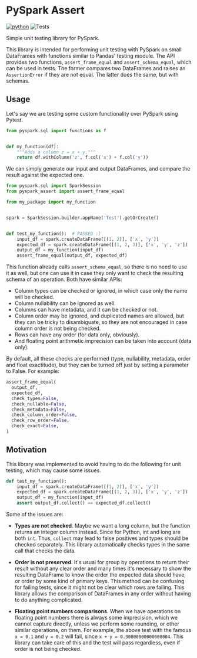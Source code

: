 # PySpark Assert
[![python](https://img.shields.io/badge/python-3.7%20%7C%203.8%20%7C%203.9%20%7C%203.10-blue)](https://www.python.org)
![Tests](https://github.com/Soy-yo/pyspark-assert/actions/workflows/test-and-release.yml/badge.svg?branch=main)

Simple unit testing library for PySpark.

This library is intended for performing unit testing with PySpark on small DataFrames with 
functions similar to Pandas' testing module. The API provides two functions, `assert_frame_equal`
and `assert_schema_equal`, which can be used in tests. The former compares two DataFrames and
raises an `AssertionError` if they are not equal. The latter does the same, but with schemas.

## Usage

Let's say we are testing some custom functionality over PySpark using Pytest.

```python
from pyspark.sql import functions as f


def my_function(df):
    """Adds a column z = x + y."""
    return df.withColumn('z', f.col('x') + f.col('y'))

```

We can simply generate our input and output DataFrames, and compare the result against the 
expected one.
```python
from pyspark.sql import SparkSession
from pyspark_assert import assert_frame_equal

from my_package import my_function


spark = SparkSession.builder.appName('Test').getOrCreate()


def test_my_function():  # PASSED :)
    input_df = spark.createDataFrame([(1, 2)], ['x', 'y'])
    expected_df = spark.createDataFrame([(1, 2, 3)], ['x', 'y', 'z'])
    output_df = my_function(input_df)
    assert_frame_equal(output_df, expected_df)

```

This function already calls `assert_schema_equal`, so there is no need to use it as well, but 
one can use it in case they only want to check the resulting schema of an operation. Both have 
similar APIs:
* Column types can be checked or ignored, in which case only the name will be checked.
* Column nullability can be ignored as well.
* Columns can have metadata, and it can be checked or not.
* Column order may be ignored, and duplicated names are allowed, but they can be tricky to 
  disambiguate, so they are not encouraged in case column order is not being checked.
* Rows can have any order (for data only, obviously).
* And floating point arithmetic imprecision can be taken into account (data only).

By default, all these checks are performed (type, nullability, metadata, order and float 
exactitude), but they can be turned off just by setting a parameter to False. For example:
```python
assert_frame_equal(
  output_df,
  expected_df,
  check_types=False,
  check_nullable=False,
  check_metadata=False,
  check_column_order=False,
  check_row_order=False,
  check_exact=False,
)
```

## Motivation

This library was implemented to avoid having to do the following for unit testing, which may 
cause some issues.
```python
def test_my_function():
    input_df = spark.createDataFrame([(1, 2)], ['x', 'y'])
    expected_df = spark.createDataFrame([(1, 2, 3)], ['x', 'y', 'z'])
    output_df = my_function(input_df)
    assert output_df.collect() == expected_df.collect()

```

Some of the issues are:

* **Types are not checked**. Maybe we want a long column, but the function returns an integer 
  column instead. Since for Python, int and long are both `int`. Thus, `collect` may lead to false 
  positives and types should be checked separately. This library automatically checks types in 
  the same call that checks the data.

* **Order is not preserved**. It's usual for group by operations to return their result without 
  any clear order and many times it's necessary to show the resulting DataFrame to know the 
  order the expected data should have, or order by some kind of primary keys. This method can be 
  confusing for failing tests, since it might not be clear which rows are failing. This library 
  allows the comparison of DataFrames in any order without having to do anything complicated.

* **Floating point numbers comparisons**. When we have operations on floating point numbers 
  there is always some imprecision, which we cannot capture directly, unless we perform some 
  rounding, or other similar operations, on them. For example, the above test with the famous 
  `x = 0.1` and `y = 0.2` will fail, since `x + y = 0.30000000000000004`. This library can take 
  care of this and the test will pass regardless, even if order is not being checked.
